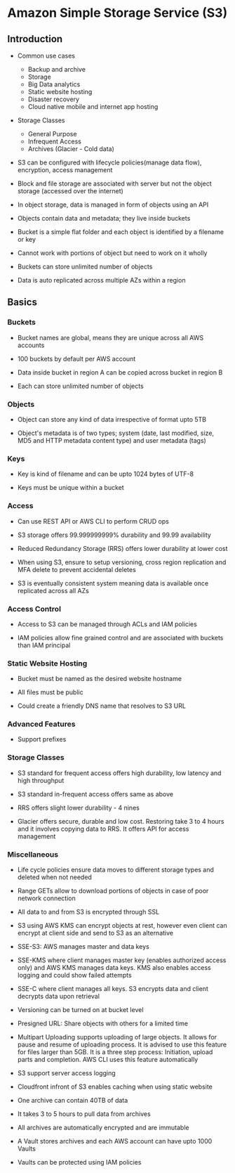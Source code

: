 # Amazon Simple Storage Service (S3)

## Introduction

- Common use cases

  - Backup and archive
  - Storage
  - Big Data analytics
  - Static website hosting
  - Disaster recovery
  - Cloud native mobile and internet app hosting

- Storage Classes

  - General Purpose
  - Infrequent Access
  - Archives (Glacier - Cold data)

- S3 can be configured with lifecycle policies(manage data flow), encryption, access management

- Block and file storage are associated with server but not the object storage (accessed over the internet)

- In object storage, data is managed in form of objects using an API

- Objects contain data and metadata; they live inside buckets

- Bucket is a simple flat folder and each object is identified by a filename or key

- Cannot work with portions of object but need to work on it wholly

- Buckets can store unlimited number of objects

- Data is auto replicated across multiple AZs within a region

## Basics

### Buckets

- Bucket names are global, means they are unique across all AWS accounts

- 100 buckets by default per AWS account

- Data inside bucket in region A can be copied across bucket in region B

- Each can store unlimited number of objects

### Objects

- Object can store any kind of data irrespective of format upto 5TB

- Object's metadata is of two types; system (date, last modified, size, MD5 and HTTP metadata content type) and user metadata (tags)

### Keys

- Key is kind of filename and can be upto 1024 bytes of UTF-8

- Keys must be unique within a bucket

### Access

- Can use REST API or AWS CLI to perform CRUD ops

- S3 storage offers 99.999999999% durability and 99.99 availability

- Reduced Redundancy Storage (RRS) offers lower durability at lower cost

- When using S3, ensure to setup versioning, cross region replication and MFA delete to prevent accidental deletes

- S3 is eventually consistent system meaning data is available once replicated across all AZs

### Access Control

- Access to S3 can be managed through ACLs and IAM policies

- IAM policies allow fine grained control and are associated with buckets than IAM principal

### Static Website Hosting

- Bucket must be named as the desired website hostname

- All files must be public

- Could create a friendly DNS name that resolves to S3 URL

### Advanced Features

- Support prefixes

### Storage Classes

- S3 standard for frequent access offers high durability, low latency and high throughput

- S3 standard in-frequent access offers same as above

- RRS offers slight lower durability - 4 nines

- Glacier offers secure, durable and low cost. Restoring take 3 to 4 hours and it involves copying data to RRS. It offers API for access management

### Miscellaneous

- Life cycle policies ensure data moves to different storage types and deleted when not needed

- Range GETs allow to download portions of objects in case of poor network connection

- All data to and from S3 is encrypted through SSL

- S3 using AWS KMS can encrypt objects at rest, however even client can encrypt at client side and send to S3 as an alternative

- SSE-S3: AWS manages master and data keys

- SSE-KMS where client manages master key (enables authorized access only) and AWS KMS manages data keys. KMS also enables access logging and could show failed attempts

- SSE-C where client manages all keys. S3 encrypts data and client decrypts data upon retrieval

- Versioning can be turned on at bucket level

- Presigned URL: Share objects with others for a limited time

- Multipart Uploading supports uploading of large objects. It allows for pause and resume of uploading process. It is advised to use this feature for files larger than 5GB. It is a three step process: Initiation, upload parts and completion. AWS CLI uses this feature automatically

- S3 support server access logging

- Cloudfront infront of S3 enables caching when using static website

- One archive can contain 40TB of data

- It takes 3 to 5 hours to pull data from archives

- All archives are automatically encrypted and are immutable

- A Vault stores archives and each AWS account can have upto 1000 Vaults

- Vaults can be protected using IAM policies
